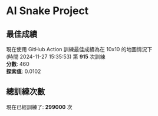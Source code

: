 
# AI Snake Project

## **最佳成績**
現在使用 GitHub Action 訓練最佳成績為在 10x10 的地圖情況下  
(時間 2024-11-27 15:35:53) 第 **915** 次訓練  
**分數**: 460  
**探索值**: 0.0102

## 總訓練次數
現在已經訓練了: **299000** 次
